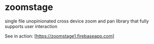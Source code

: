 # zoomstage
single file unopinionated cross device zoom and pan library that fully supports user interaction


See in action: [https://zoomstage1.firebaseapp.com]
